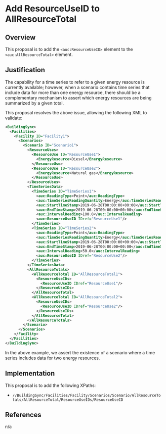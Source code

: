 # Add ResourceUseID to AllResourceTotal

## Overview

This proposal is to add the `<auc:ResourceUseID>` element to the `<auc:AllResourceTotal>` element.

## Justification

The capability for a time series to refer to a given energy resource is currently available; however, when a scenario contains time series that include data for more than one energy resource, there should be a complementary mechanism to assert which energy resources are being summarized by a given total.

This proposal resolves the above issue, allowing the following XML to validate:

```xml
<BuildingSync>
  <Facilities>
    <Facility ID="Facility1">
      <Scenarios>
        <Scenario ID="Scenario1">
          <ResourceUses>
            <ResourceUse ID="ResourceUse1">
              <EnergyResource>Diesel</EnergyResource>
            </ResourceUse>
            <ResourceUse ID="ResourceUse2">
              <EnergyResource>Natural gas</EnergyResource>
            </ResourceUse>
          </ResourceUses>
          <TimeSeriesData>
            <TimeSeries ID="TimeSeries1">
              <auc:ReadingType>Point</auc:ReadingType>
              <auc:TimeSeriesReadingQuantity>Energy</auc:TimeSeriesReadingQuantity>
              <auc:StartTimeStamp>2019-06-28T00:00:00+00:00</auc:StartTimeStamp>
              <auc:EndTimeStamp>2019-06-28T00:00:00+00:00</auc:EndTimeStamp>
              <auc:IntervalReading>100.0</auc:IntervalReading>
              <auc:ResourceUseID IDref="ResourceUse1"/>
            </TimeSeries>
            <TimeSeries ID="TimeSeries2">
              <auc:ReadingType>Point</auc:ReadingType>
              <auc:TimeSeriesReadingQuantity>Energy</auc:TimeSeriesReadingQuantity>
              <auc:StartTimeStamp>2019-06-28T00:00:00+00:00</auc:StartTimeStamp>
              <auc:EndTimeStamp>2019-06-28T00:00:00+00:00</auc:EndTimeStamp>
              <auc:IntervalReading>50.0</auc:IntervalReading>
              <auc:ResourceUseID IDref="ResourceUse2"/>
            </TimeSeries>
          </TimeSeriesData>
          <AllResourceTotals>
            <AllResourceTotal ID="AllResourceTotal1">
              <ResourceUseIDs>
                <ResourceUseID IDref="ResourceUse1"/>
              </ResourceUseIDs>
            </AllResourceTotal>
            <AllResourceTotal ID="AllResourceTotal2">
              <ResourceUseIDs>
                <ResourceUseID IDref="ResourceUse2"/>
              </ResourceUseIDs>
            </AllResourceTotal>
          </AllResourceTotals>
        </Scenario>
      </Scenarios>
    </Facility>
  </Facilities>
</BuildingSync>
```

In the above example, we assert the existence of a scenario where a time series includes data for two energy resources.

## Implementation

This proposal is to add the following XPaths:
* `//BuildingSync/Facilities/Facility/Scenarios/Scenario/AllResourceTotals/AllResourceTotal/ResourceUseIDs/ResourceUseID`

## References

n/a
